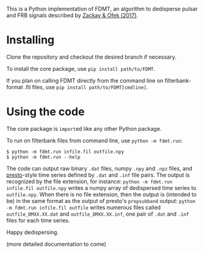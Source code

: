 This is a Python implementation of FDMT, an algorithm to dedisperse pulsar and FRB signals
described by [Zackay \& Ofek (2017)](https://ui.adsabs.harvard.edu/abs/2017ApJ...835...11Z/abstract).

# Installing
Clone the repository and checkout the desired branch if necessary.

To install the core package, use `pip install path/to/FDMT`.

If you plan on calling FDMT directly from the command line on filterbank-format .fil files, 
use `pip install path/to/FDMT[cmdline]`.

# Using the code
The core package is `import`ed like any other Python package.

To run on filterbank files from command line, use `python -m fdmt.run`:
```
$ python -m fdmt.run infile.fil outfile.npy
$ python -m fdmt.run --help
```
The code can output raw binary `.dat` files, numpy `.npy` and `.npz` files,
and [presto](https://github.com/scottransom/presto/)-style time series defined by 
`.dat` and `.inf` file pairs. The output is recognized by the file extension, for instance:
`python -m fdmt.run infile.fil outfile.npy` writes a numpy array of dedispersed time
series to `outfile.npy`. When there is no file extension, then the output is
(intended to be) in the same format as the output of presto's `prepsubband` output:
`python -m fdmt.run infile.fil outfile` writes numerous files called `outfile_DMXX.XX.dat`
and `outfile_DMXX.XX.inf`, one pair of `.dat` and `.inf` files for each time series.

Happy dedispersing.

(more detailed documentation to come)
